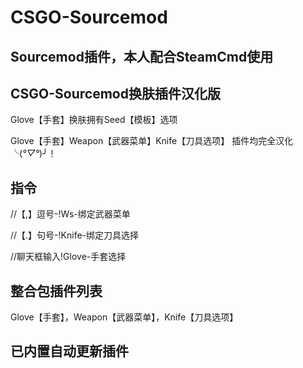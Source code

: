 # CSGO-Sourcemod
Sourcemod插件，本人配合SteamCmd使用
--
CSGO-Sourcemod换肤插件汉化版
--
Glove【手套】换肤拥有Seed【模板】选项

Glove【手套】Weapon【武器菜单】Knife【刀具选项】
插件均完全汉化╰(*°▽°*)╯！

指令
--
//【,】逗号-!Ws-绑定武器菜单 

//【.】句号-!Knife-绑定刀具选择

//聊天框输入!Glove-手套选择

整合包插件列表
--
Glove【手套】，Weapon【武器菜单】，Knife【刀具选项】

已内置自动更新插件
--
